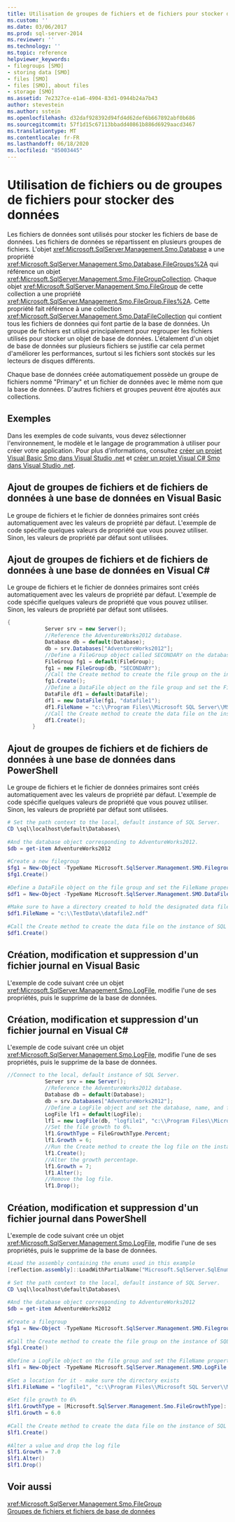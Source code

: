 ```yaml
---
title: Utilisation de groupes de fichiers et de fichiers pour stocker des données | Microsoft Docs
ms.custom: ''
ms.date: 03/06/2017
ms.prod: sql-server-2014
ms.reviewer: ''
ms.technology: ''
ms.topic: reference
helpviewer_keywords:
- filegroups [SMO]
- storing data [SMO]
- files [SMO]
- files [SMO], about files
- storage [SMO]
ms.assetid: 7e2327ce-e1a6-4904-83d1-0944b24a7b43
author: stevestein
ms.author: sstein
ms.openlocfilehash: d32daf928392d94fd4d62def6b667892abf0b686
ms.sourcegitcommit: 57f1d15c67113bbadd40861b886d6929aacd3467
ms.translationtype: MT
ms.contentlocale: fr-FR
ms.lasthandoff: 06/18/2020
ms.locfileid: "85003445"
---
```

# <a name="using-filegroups-and-files-to-store-data"></a>Utilisation de fichiers ou de groupes de fichiers pour stocker des données
  Les fichiers de données sont utilisés pour stocker les fichiers de base de données. Les fichiers de données se répartissent en plusieurs groupes de fichiers. L'objet <xref:Microsoft.SqlServer.Management.Smo.Database> a une propriété <xref:Microsoft.SqlServer.Management.Smo.Database.FileGroups%2A> qui référence un objet <xref:Microsoft.SqlServer.Management.Smo.FileGroupCollection>. Chaque objet <xref:Microsoft.SqlServer.Management.Smo.FileGroup> de cette collection a une propriété <xref:Microsoft.SqlServer.Management.Smo.FileGroup.Files%2A>. Cette propriété fait référence à une collection <xref:Microsoft.SqlServer.Management.Smo.DataFileCollection> qui contient tous les fichiers de données qui font partie de la base de données. Un groupe de fichiers est utilisé principalement pour regrouper les fichiers utilisés pour stocker un objet de base de données. L'étalement d'un objet de base de données sur plusieurs fichiers se justifie car cela permet d'améliorer les performances, surtout si les fichiers sont stockés sur les lecteurs de disques différents.  
  
 Chaque base de données créée automatiquement possède un groupe de fichiers nommé "Primary" et un fichier de données avec le même nom que la base de données. D'autres fichiers et groupes peuvent être ajoutés aux collections.  
  
## <a name="examples"></a>Exemples  
 Dans les exemples de code suivants, vous devez sélectionner l'environnement, le modèle et le langage de programmation à utiliser pour créer votre application. Pour plus d’informations, consultez [créer un projet Visual Basic Smo dans Visual Studio .net](../../../database-engine/dev-guide/create-a-visual-basic-smo-project-in-visual-studio-net.md) et [créer un projet Visual C&#35; Smo dans Visual Studio .net](../how-to-create-a-visual-csharp-smo-project-in-visual-studio-net.md).  
  
## <a name="adding-filegroups-and-datafiles-to-a-database-in-visual-basic"></a>Ajout de groupes de fichiers et de fichiers de données à une base de données en Visual Basic  
 Le groupe de fichiers et le fichier de données primaires sont créés automatiquement avec les valeurs de propriété par défaut. L'exemple de code spécifie quelques valeurs de propriété que vous pouvez utiliser. Sinon, les valeurs de propriété par défaut sont utilisées.  
  
<!-- TODO: review snippet reference  [!CODE [SMO How to#SMO_VBFileGroups1](SMO How to#SMO_VBFileGroups1)]  -->  
  
## <a name="adding-filegroups-and-datafiles-to-a-database-in-visual-c"></a>Ajout de groupes de fichiers et de fichiers de données à une base de données en Visual C#  
 Le groupe de fichiers et le fichier de données primaires sont créés automatiquement avec les valeurs de propriété par défaut. L'exemple de code spécifie quelques valeurs de propriété que vous pouvez utiliser. Sinon, les valeurs de propriété par défaut sont utilisées.  
  
```csharp
{  
            Server srv = new Server();  
            //Reference the AdventureWorks2012 database.   
            Database db = default(Database);  
            db = srv.Databases["AdventureWorks2012"];  
            //Define a FileGroup object called SECONDARY on the database.   
            FileGroup fg1 = default(FileGroup);  
            fg1 = new FileGroup(db, "SECONDARY");  
            //Call the Create method to create the file group on the instance of SQL Server.   
            fg1.Create();  
            //Define a DataFile object on the file group and set the FileName property.   
            DataFile df1 = default(DataFile);  
            df1 = new DataFile(fg1, "datafile1");  
            df1.FileName = "c:\\Program Files\\Microsoft SQL Server\\MSSQL.1\\MSSQL\\Data\\datafile2.ndf";  
            //Call the Create method to create the data file on the instance of SQL Server.   
            df1.Create();  
        }  
```  
  
## <a name="adding-filegroups-and-datafiles-to-a-database-in-powershell"></a>Ajout de groupes de fichiers et de fichiers de données à une base de données dans PowerShell  
 Le groupe de fichiers et le fichier de données primaires sont créés automatiquement avec les valeurs de propriété par défaut. L'exemple de code spécifie quelques valeurs de propriété que vous pouvez utiliser. Sinon, les valeurs de propriété par défaut sont utilisées.  
  
```powershell
# Set the path context to the local, default instance of SQL Server.  
CD \sql\localhost\default\Databases\  
  
#And the database object corresponding to AdventureWorks2012.  
$db = get-item AdventureWorks2012  
  
#Create a new filegroup  
$fg1 = New-Object -TypeName Microsoft.SqlServer.Management.SMO.Filegroup -argumentlist $db, "SECONDARY"  
$fg1.Create()  
  
#Define a DataFile object on the file group and set the FileName property.   
$df1 = New-Object -TypeName Microsoft.SqlServer.Management.SMO.DataFile -argumentlist $fg1, "datafile1"  
  
#Make sure to have a directory created to hold the designated data file  
$df1.FileName = "c:\\TestData\\datafile2.ndf"  
  
#Call the Create method to create the data file on the instance of SQL Server.   
$df1.Create()  
```  
  
## <a name="creating-altering-and-removing-a-log-file-in-visual-basic"></a>Création, modification et suppression d'un fichier journal en Visual Basic  
 L'exemple de code suivant crée un objet <xref:Microsoft.SqlServer.Management.Smo.LogFile>, modifie l'une de ses propriétés, puis le supprime de la base de données.  
  
<!-- TODO: review snippet reference  [!CODE [SMO How to#SMO_VBFileGroups3](SMO How to#SMO_VBFileGroups3)]  -->  
  
## <a name="creating-altering-and-removing-a-log-file-in-visual-c"></a>Création, modification et suppression d'un fichier journal en Visual C#  
 L'exemple de code suivant crée un objet <xref:Microsoft.SqlServer.Management.Smo.LogFile>, modifie l'une de ses propriétés, puis le supprime de la base de données.  
  
```csharp
//Connect to the local, default instance of SQL Server.   
            Server srv = new Server();  
            //Reference the AdventureWorks2012 database.   
            Database db = default(Database);  
            db = srv.Databases["AdventureWorks2012"];  
            //Define a LogFile object and set the database, name, and file name properties in the constructor.   
            LogFile lf1 = default(LogFile);  
            lf1 = new LogFile(db, "logfile1", "c:\\Program Files\\Microsoft SQL Server\\MSSQL.10_50.MSSQLSERVER\\MSSQL\\Data\\logfile1.ldf");  
            //Set the file growth to 6%.   
            lf1.GrowthType = FileGrowthType.Percent;  
            lf1.Growth = 6;  
            //Run the Create method to create the log file on the instance of SQL Server.   
            lf1.Create();  
            //Alter the growth percentage.
            lf1.Growth = 7;  
            lf1.Alter();  
            //Remove the log file.
            lf1.Drop();
```  
  
## <a name="creating-altering-and-removing-a-log-file-in-powershell"></a>Création, modification et suppression d'un fichier journal dans PowerShell  
 L'exemple de code suivant crée un objet <xref:Microsoft.SqlServer.Management.Smo.LogFile>, modifie l'une de ses propriétés, puis le supprime de la base de données.  
  
```powershell
#Load the assembly containing the enums used in this example  
[reflection.assembly]::LoadWithPartialName("Microsoft.SqlServer.SqlEnum")  
  
# Set the path context to the local, default instance of SQL Server.  
CD \sql\localhost\default\Databases\  
  
#And the database object corresponding to AdventureWorks2012  
$db = get-item AdventureWorks2012  
  
#Create a filegroup  
$fg1 = New-Object -TypeName Microsoft.SqlServer.Management.SMO.Filegroup -argumentlist $db, "Secondary"  
  
#Call the Create method to create the file group on the instance of SQL Server.   
$fg1.Create()  
  
#Define a LogFile object on the file group and set the FileName property.   
$lf1 = New-Object -TypeName Microsoft.SqlServer.Management.SMO.LogFile -argumentlist $db, "LogFile2"  
  
#Set a location for it - make sure the directory exists  
$lf1.FileName = "logfile1", "c:\\Program Files\\Microsoft SQL Server\\MSSQL.10_50.MSSQLSERVER\\MSSQL\\Data\\logfile1.ldf"  
  
#Set file growth to 6%  
$lf1.GrowthType = [Microsoft.SqlServer.Management.Smo.FileGrowthType]::Percent  
$lf1.Growth = 6.0  
  
#Call the Create method to create the data file on the instance of SQL Server.   
$lf1.Create()  
  
#Alter a value and drop the log file  
$lf1.Growth = 7.0  
$lf1.Alter()  
$lf1.Drop()
```  
  
## <a name="see-also"></a>Voir aussi  
 <xref:Microsoft.SqlServer.Management.Smo.FileGroup>   
 [Groupes de fichiers et fichiers de base de données](../../databases/database-files-and-filegroups.md)  
